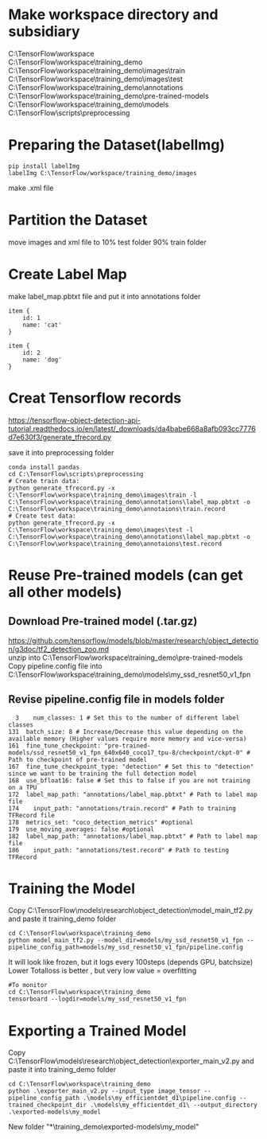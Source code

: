 # Make workspace directory and subsidiary
C:\TensorFlow\workspace <br>
C:\TensorFlow\workspace\training_demo <br>
C:\TensorFlow\workspace\training_demo\images\train <br>
C:\TensorFlow\workspace\training_demo\images\test <br>
C:\TensorFlow\workspace\training_demo\annotations <br>
C:\TensorFlow\workspace\training_demo\pre-trained-models <br>
C:\TensorFlow\workspace\training_demo\models <br>
C:\TensorFlow\scripts\preprocessing <br>

# Preparing the Dataset(labelImg)
~~~
pip install labelImg
labelImg C:\TensorFlow/workspace/training_demo/images
~~~
make .xml file

# Partition the Dataset
move images and xml file to 10% test folder 90% train folder

# Create Label Map
make label_map.pbtxt file and put it into annotations folder
~~~
item {
    id: 1
    name: 'cat'
}

item {
    id: 2
    name: 'dog'
}
~~~

# Creat Tensorflow records
https://tensorflow-object-detection-api-tutorial.readthedocs.io/en/latest/_downloads/da4babe668a8afb093cc7776d7e630f3/generate_tfrecord.py
 <br>
 
save it into preprocessing folder
~~~
conda install pandas
cd C:\TensorFlow\scripts\preprocessing
# Create train data:
python generate_tfrecord.py -x C:\TensorFlow\workspace\training_demo\images\train -l C:\TensorFlow\workspace\training_demo\annotations\label_map.pbtxt -o C:\TensorFlow\workspace\training_demo\annotaions\train.record
# Create test data:
python generate_tfrecord.py -x C:\TensorFlow\workspace\training_demo\images\test -l C:\TensorFlow\workspace\training_demo\annotations\label_map.pbtxt -o C:\TensorFlow\workspace\training_demo\annotaions\test.record
~~~

# Reuse Pre-trained models (can get all other models)
## Download Pre-trained model (.tar.gz)
https://github.com/tensorflow/models/blob/master/research/object_detection/g3doc/tf2_detection_zoo.md <br>
unzip into C:\TensorFlow\workspace\training_demo\pre-trained-models <br>
Copy pipeline.config file into C:\TensorFlow\workspace\training_demo\models\my_ssd_resnet50_v1_fpn <br>

## Revise pipeline.config file in models folder
~~~
  3    num_classes: 1 # Set this to the number of different label classes
131  batch_size: 8 # Increase/Decrease this value depending on the available memory (Higher values require more memory and vice-versa)
161  fine_tune_checkpoint: "pre-trained-models/ssd_resnet50_v1_fpn_640x640_coco17_tpu-8/checkpoint/ckpt-0" # Path to checkpoint of pre-trained model
167  fine_tune_checkpoint_type: "detection" # Set this to "detection" since we want to be training the full detection model
168  use_bfloat16: false # Set this to false if you are not training on a TPU
172  label_map_path: "annotations/label_map.pbtxt" # Path to label map file
174    input_path: "annotations/train.record" # Path to training TFRecord file
178  metrics_set: "coco_detection_metrics" #optional
179  use_moving_averages: false #optional
182  label_map_path: "annotations/label_map.pbtxt" # Path to label map file
186    input_path: "annotations/test.record" # Path to testing TFRecord
~~~
# Training the Model
Copy C:\TensorFlow\models\research\object_detection\model_main_tf2.py and paste it training_demo folder <br>
~~~
cd C:\TensorFlow\workspace\training_demo
python model_main_tf2.py --model_dir=models/my_ssd_resnet50_v1_fpn --pipeline_config_path=models/my_ssd_resnet50_v1_fpn/pipeline.config
~~~
It will look like frozen, but it logs every 100steps (depends GPU, batchsize) <br>
Lower Totalloss is better , but very low value = overfitting
~~~
#To monitor
cd C:\TensorFlow\workspace\training_demo
tensorboard --logdir=models/my_ssd_resnet50_v1_fpn
~~~
# Exporting a Trained Model
Copy C:\TensorFlow\models\research\object_detection\exporter_main_v2.py and paste it into training_demo folder
~~~
cd C:\TensorFlow\workspace\training_demo
python .\exporter_main_v2.py --input_type image_tensor --pipeline_config_path .\models\my_efficientdet_d1\pipeline.config --trained_checkpoint_dir .\models\my_efficientdet_d1\ --output_directory .\exported-models\my_model
~~~
New folder "*\training_demo\exported-models\my_model"
